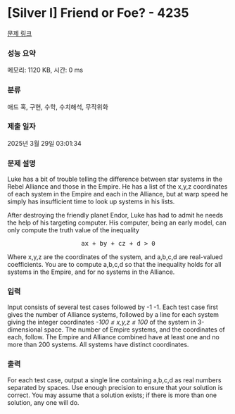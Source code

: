 # [Silver I] Friend or Foe? - 4235 

[문제 링크](https://www.acmicpc.net/problem/4235) 

### 성능 요약

메모리: 1120 KB, 시간: 0 ms

### 분류

애드 혹, 구현, 수학, 수치해석, 무작위화

### 제출 일자

2025년 3월 29일 03:01:34

### 문제 설명

<p>Luke has a bit of trouble telling the difference between star systems in the Rebel Alliance and those in the Empire. He has a list of the x,y,z coordinates of each system in the Empire and each in the Alliance, but at warp speed he simply has insufficient time to look up systems in his lists.</p>

<p>After destroying the friendly planet Endor, Luke has had to admit he needs the help of his targeting computer. His computer, being an early model, can only compute the truth value of the inequality</p>

<pre style="text-align: center;">ax + by + cz + d > 0
</pre>

<p>Where x,y,z are the coordinates of the system, and a,b,c,d are real-valued coefficients. You are to compute a,b,c,d so that the inequality holds for all systems in the Empire, and for no systems in the Alliance.</p>

### 입력 

 <p>Input consists of several test cases followed by -1 -1. Each test case first gives the number of Alliance systems, followed by a line for each system giving the integer coordinates <i>-100 ≤ x,y,z ≤ 100</i> of the system in 3-dimensional space. The number of Empire systems, and the coordinates of each, follow. The Empire and Alliance combined have at least one and no more than 200 systems. All systems have distinct coordinates.</p>

### 출력 

 <p>For each test case, output a single line containing a,b,c,d as real numbers separated by spaces. Use enough precision to ensure that your solution is correct. You may assume that a solution exists; if there is more than one solution, any one will do.</p>

